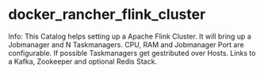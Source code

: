 # docker_rancher_flink_cluster

Info:
This Catalog helps setting up a Apache Flink Cluster.
It will bring up a Jobmanager and N Taskmanagers. CPU, RAM and Jobmanager Port are configurable.
If possible Taskmanagers get gestributed over Hosts.
Links to a Kafka, Zookeeper and optional Redis Stack.
